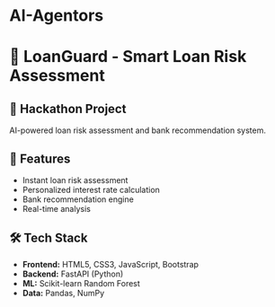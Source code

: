 # AI-Agentors

# 🏦 LoanGuard - Smart Loan Risk Assessment

## 🎯 Hackathon Project
AI-powered loan risk assessment and bank recommendation system.

## 🚀 Features
- Instant loan risk assessment
- Personalized interest rate calculation  
- Bank recommendation engine
- Real-time analysis

## 🛠 Tech Stack
- **Frontend:** HTML5, CSS3, JavaScript, Bootstrap
- **Backend:** FastAPI (Python)
- **ML:** Scikit-learn Random Forest
- **Data:** Pandas, NumPy
